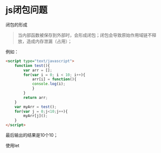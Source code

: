 # js闭包问题

闭包的形成

> 当内部函数被保存到外部时，会形成闭包；闭包会导致原始作用域链不释放，造成内存泄漏（占用）；

例如：



```html
<script type="text/javascript">
	function test(){
		var arr = [];
		for(var i = 0; i < 10; i++){
			arr[i] = function(){
			console.log(i);
			}
		}
		return arr;
	}
	var myArr = test();
	for(var j = 0;j<10;j++){
		myArr[j]();
	}
</script>
```

最后输出的结果是10个10；

使用let